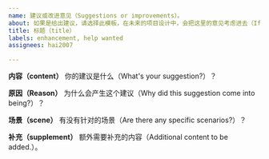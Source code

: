 ```yaml
---
name: 建议或改进意见（Suggestions or improvements）。
about: 如果是给出建议，请选择此模板，在未来的项目设计中，会把这里的意见考虑进去（If you give suggestions, please choose this template. In future project design, you will take into account the opinions here.）。
title: 标题（title）
labels: enhancement, help wanted
assignees: hai2007

---
```


**内容（content）**
你的建议是什么（What's your suggestion?）？

**原因（Reason）**
为什么会产生这个建议（Why did this suggestion come into being?）？

**场景（scene）**
有没有针对的场景（Are there any specific scenarios?）？

**补充（supplement）**
额外需要补充的内容（Additional content to be added.）。

